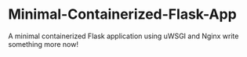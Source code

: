 # Minimal-Containerized-Flask-App
A minimal containerized Flask application using uWSGI and Nginx
write something more now!
